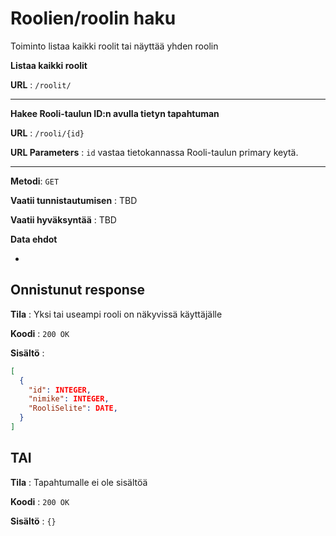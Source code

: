 # Roolien/roolin haku

Toiminto listaa kaikki roolit tai näyttää yhden roolin

**Listaa kaikki roolit**

**URL** : `/roolit/` 

---

**Hakee Rooli-taulun ID:n avulla tietyn tapahtuman**

**URL** : `/rooli/{id}`

**URL Parameters** : `id` vastaa tietokannassa Rooli-taulun primary keytä.

---

**Metodi**: `GET`

**Vaatii tunnistautumisen** : TBD

**Vaatii hyväksyntää** : TBD

**Data ehdot**

-

## Onnistunut response

**Tila** : Yksi tai useampi rooli on näkyvissä käyttäjälle

**Koodi** : `200 OK`

**Sisältö** : 
```json
[
  {
    "id": INTEGER,
    "nimike": INTEGER,
    "RooliSelite": DATE,
  }
]
```

## TAI

**Tila** : Tapahtumalle ei ole sisältöä

**Koodi** : `200 OK`

**Sisältö** : `{}`
